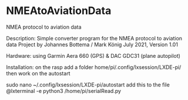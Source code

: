 # NMEAtoAviationData
NMEA protocol to aviation data

Description:
Simple converter program for the NMEA protocol to aviation data
Project by Johannes Bottema / Mark König
July 2021, Version 1.01

Hardware:
using Garmin Aera 660 (GPS) & DAC GDC31 (plane autopilot)

Installation:
on the rasp add a folder home/pi/.config/lxsession/LXDE-pi/
then work on the autostart

sudo nano ~/.config/lxsession/LXDE-pi/autostart
add this to the file
@lxterminal -e python3 /home/pi/serialRead.py
